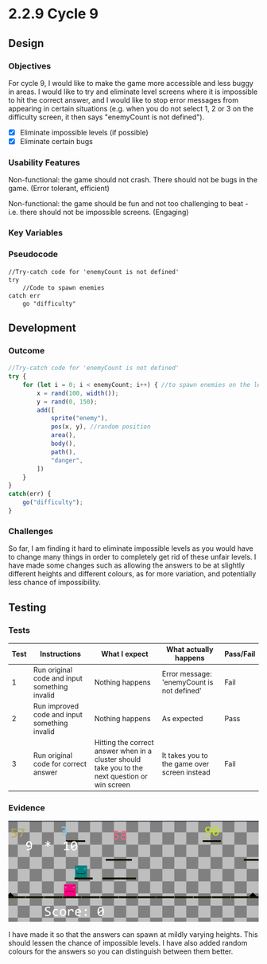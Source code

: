 # 2.2.9 Cycle 9

## Design

### Objectives

For cycle 9, I would like to make the game more accessible and less buggy in areas. I would like to try and eliminate level screens where it is impossible to hit the correct answer, and I would like to stop error messages from appearing in certain situations (e.g. when you do not select 1, 2 or 3 on the difficulty screen, it then says "enemyCount is not defined").

* [x] Eliminate impossible levels (if possible)
* [x] Eliminate certain bugs

### Usability Features

Non-functional: the game should not crash. There should not be bugs in the game. (Error tolerant, efficient)

Non-functional:  the game should be fun and not too challenging to beat - i.e. there should not be impossible screens. (Engaging)

### Key Variables

### Pseudocode

```
//Try-catch code for 'enemyCount is not defined'
try
    //Code to spawn enemies
catch err
    go "difficulty"
```

## Development

### Outcome

```javascript
//Try-catch code for 'enemyCount is not defined'
try {
    for (let i = 0; i < enemyCount; i++) { //to spawn enemies on the level
        x = rand(100, width());
        y = rand(0, 150);
        add([
            sprite("enemy"),
            pos(x, y), //random position
            area(),
            body(),
            path(),
            "danger",
        ])
    }
}
catch(err) {
    go("difficulty");
}
```

### Challenges

So far, I am finding it hard to eliminate impossible levels as you would have to change many things in order to completely get rid of these unfair levels. I have made some changes such as allowing the answers to be at slightly different heights and different colours, as for more variation, and potentially less chance of impossibility.

## Testing

### Tests

| Test | Instructions                                  | What I expect                                                                                   | What actually happens                        | Pass/Fail |
| ---- | --------------------------------------------- | ----------------------------------------------------------------------------------------------- | -------------------------------------------- | --------- |
| 1    | Run original code and input something invalid | Nothing happens                                                                                 | Error message: 'enemyCount is not defined'   | Fail      |
| 2    | Run improved code and input something invalid | Nothing happens                                                                                 | As expected                                  | Pass      |
| 3    | Run original code for correct answer          | Hitting the correct answer when in a cluster should take you to the next question or win screen | It takes you to the game over screen instead | Fail      |

### Evidence

![](../.gitbook/assets/image.png)

I have made it so that the answers can spawn at mildly varying heights. This should lessen the chance of impossible levels. I have also added random colours for the answers so you can distinguish between them better.
